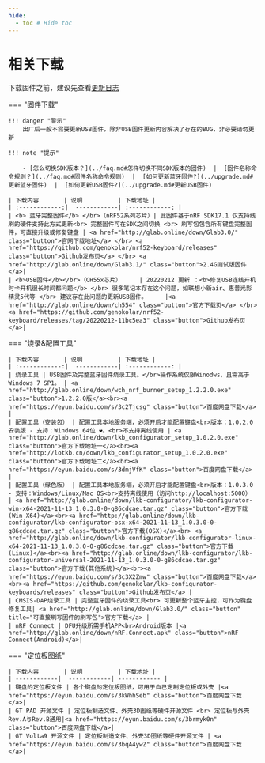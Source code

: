 ```yaml
---
hide:
  - toc # Hide toc
---
```


相关下载
==========

下载固件之前，建议先查看[更新日志](../changelog.md)

=== "固件下载"

    !!! danger "警示" 
        出厂后一般不需要更新USB固件，除非USB固件更新内容解决了存在的BUG，非必要请勿更新

    !!! note "提示"

        - [怎么切换SDK版本？](../faq.md#怎样切换不同SDK版本的固件)  |  [固件名称命令规则？](../faq.md#固件名称命令规则)  |  [如何更新蓝牙固件?](../upgrade.md#更新蓝牙固件)  |  [如何更新USB固件?](../upgrade.md#更新USB固件)

    | 下载内容       | 说明          | 下载地址 |
    | :------------:|  ------------| :------------: |
    | <b> 蓝牙完整固件</b> </br>（nRF52系列芯片）| 此固件基于nRF SDK17.1 仅支持线刷的硬件支持此方式更新<br> 完整固件可在SDK之间切换 <br> 刷写包包含所有键盘完整固件，可直接升级或修复键盘 | <a href="http://glab.online/down/Glab3.0/" class="button">官网下载地址</a> </br> <a href="https://github.com/genokolar/nrf52-keyboard/releases" class="button">Github发布页</a> </br> <a href="http://glab.online/down/Glab3.1/" class="button">2.4G测试版固件</a>|
    | <b>USB固件</b></br>（CH55x芯片）     | 20220212 更新 ：<b>修复USB连线开机时卡开机很长时间都问题</b> </br> 很多笔记本存在这个问题，如联想小新air、惠普光影精灵5代等 </br> 建议存在此问题的更新USB固件。     |<a href="http://glab.online/down/ch554" class="button">官方下载页</a> </br> <a href="https://github.com/genokolar/nrf52-keyboard/releases/tag/20220212-11bc5ea3" class="button">Github发布页</a>|


=== "烧录&配置工具"

    | 下载内容       | 说明          | 下载地址 |
    | :------------:|  ------------| :------------: |
    | 烧录工具 | USB固件及完整蓝牙固件烧录工具。</br>操作系统仅限Winodws，且需高于Windows 7 SP1。 | <a href="http://glab.online/down/wch_nrf_burner_setup_1.2.2.0.exe" class="button">1.2.2.0版</a><br><a href="https://eyun.baidu.com/s/3c2Tjcsg" class="button">百度网盘下载</a> |
    | 配置工具（安装包） | 配置工具本地服务端，必须开启才能配置键盘<br>版本：1.0.2.0 安装版 - 支持：Windows 64位 ❤️。<br>不支持离线使用 | <a href="http://glab.online/down/lkb_configurator_setup_1.0.2.0.exe" class="button">官方下载地址一</a><br><a href="http://lotkb.cn/down/lkb_configurator_setup_1.0.2.0.exe" class="button">官方下载地址二</a><br><a href="https://eyun.baidu.com/s/3dmjVfK" class="button">百度网盘下载</a> |
    | 配置工具（绿色版） | 配置工具本地服务端，必须开启才能配置键盘<br>版本：1.0.3.0 - 支持：Windows/Linux/Mac OS<br>支持离线使用（访问http://localhost:5000） | <a href="http://glab.online/down/lkb-configurator/lkb-configurator-win-x64-2021-11-13_1.0.3.0-0-g86cdcae.tar.gz" class="button">官方下载(Win X64)</a><br><a href="http://glab.online/down/lkb-configurator/lkb-configurator-osx-x64-2021-11-13_1.0.3.0-0-g86cdcae.tar.gz" class="button">官方下载(OSX)</a><br> <a href="http://glab.online/down/lkb-configurator/lkb-configurator-linux-x64-2021-11-13_1.0.3.0-0-g86cdcae.tar.gz" class="button">官方下载(Linux)</a><br><a href="http://glab.online/down/lkb-configurator/lkb-configurator-universal-2021-11-13_1.0.3.0-0-g86cdcae.tar.gz" class="button">官方下载(其他系统)</a><br><a href="https://eyun.baidu.com/s/3c3X2Zmw" class="button">百度网盘下载</a><br><a href="https://github.com/genokolar/lkb-configurator-keyboards/releases" class="button">Github发布页</a> |
    | CMSIS-DAP烧录工具 | 完整蓝牙固件的烧录工具<br> 可更新整个蓝牙主控，可作为键盘修复工具| <a href="http://glab.online/down/Glab3.0/" class="button" title="可直接刷写固件的刷写包">官方下载</a> |
    | nRF Connect | DFU升级所需手机APP<br>Android版本 |<a href="http://glab.online/down/nRF.Connect.apk" class="button">nRF Connect(Android)</a>|

=== "定位板图纸"

    | 下载内容       | 说明          | 下载地址 |
    | ------------|  ------------| ------------ |
    | 键盘的定位板文件 | 各个键盘的定位板图纸，可用于自己定制定位板或外壳 |<a href="https://eyun.baidu.com/s/3kWhhSeb" class="button">百度网盘下载</a>|
    | GT PAD 开源文件 | 定位板制造文件、外壳3D图纸等硬件开源文件 <br> 定位板与外壳 Rev.A与Rev.B通用|<a href="https://eyun.baidu.com/s/3brmyk0n" class="button">百度网盘下载</a>|
    | GT Volta9 开源文件 | 定位板制造文件、外壳3D图纸等硬件开源文件 | <a href="https://eyun.baidu.com/s/3bqA4ywZ" class="button">百度网盘下载</a>|

